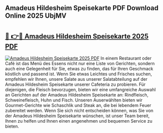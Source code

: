 ## Amadeus Hildesheim Speisekarte PDF Download Online 2025 UbjMV

# <h2><a href="http://gc6d19.nevu.top/?p=Amadeus+Hildesheim+Speisekarte">🔗 👉🔴 Amadeus Hildesheim Speisekarte 2025 PDF</a></h2>

[![Amadeus Hildesheim Speisekarte 2025 PDF](https://i.imgur.com/dBaPXMq.png)](http://gc6d19.nevu.top/?p=Amadeus+Hildesheim+Speisekarte)
In einem Restaurant oder Café ist das Menü des Essens nicht nur eine Liste von Gerichten, sondern auch eine Gelegenheit für Sie, etwas zu finden, das für Ihren Geschmack köstlich und passend ist. Wenn Sie etwas Leichtes und Frisches suchen, empfehlen wir Ihnen, unsere Salate aus unserer Salatabteilung auf der Amadeus Hildesheim Speisekarte unserer Cafeteria zu probieren. Für diejenigen, die Fleisch bevorzugen, bieten wir eine umfangreiche Auswahl an Gerichten auf der Amadeus Hildesheim Speisekarte an: Rindfleisch, Schweinefleisch, Huhn und Fisch. Unseren Auserwählten bieten wir Gourmet-Gerichte wie Schaschlik und Steak an, die bei lebendem Feuer zubereitet werden. Wenn Sie sich nicht entscheiden können, was Sie von der Amadeus Hildesheim Speisekarte wünschen, ist unser Team bereit, Ihnen zu helfen und Ihnen einen angenehmen und bequemen Service zu bieten.
